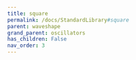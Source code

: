 ```yaml
---
title: square
permalink: /docs/StandardLibrary#square
parent: waveshape
grand_parent: oscillators
has_children: False
nav_order: 3
---
```

